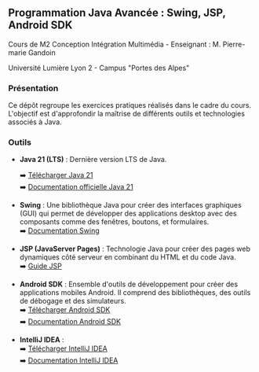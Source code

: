 ## Programmation Java Avancée : Swing, JSP, Android SDK

Cours de M2 Conception Intégration Multimédia - Enseignant : M. Pierre-marie Gandoin

Université Lumière Lyon 2 - Campus "Portes des Alpes"

### Présentation

Ce dépôt regroupe les exercices pratiques réalisés dans le cadre du cours. L'objectif est d'approfondir la maîtrise de différents outils et technologies associés à Java.

### Outils

- **Java 21 (LTS)** : Dernière version LTS de Java.

  ➡️ [Télécharger Java 21](https://www.oracle.com/fr/java/technologies/downloads/)  
  ➡️ [Documentation officielle Java 21](https://docs.oracle.com/en/java/javase/21/docs/api/index.html)

- **Swing** : Une bibliothèque Java pour créer des interfaces graphiques (GUI) qui permet de développer des applications desktop avec des composants comme des fenêtres, boutons, et formulaires.  
  ➡️ [Documentation Swing](https://docs.oracle.com/en/java/javase/21/docs/api/java.desktop/javax/swing/package-summary.html)

- **JSP (JavaServer Pages)** : Technologie Java pour créer des pages web dynamiques côté serveur en combinant du HTML et du code Java.  
  ➡️ [Guide JSP](https://docs.oracle.com/javaee/7/tutorial/servlets013.htm)

- **Android SDK** : Ensemble d'outils de développement pour créer des applications mobiles Android. Il comprend des bibliothèques, des outils de débogage et des simulateurs.  
  ➡️ [Télécharger Android SDK](https://developer.android.com/studio)  
  ➡️ [Documentation Android SDK](https://developer.android.com/docs)

- **IntelliJ IDEA** :   
  ➡️ [Télécharger IntelliJ IDEA](https://www.jetbrains.com/fr-fr/idea/)  
  ➡️ [Documentation IntelliJ IDEA](https://www.jetbrains.com/help/idea/)

